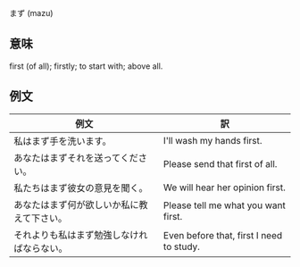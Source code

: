 まず (mazu)

## 意味

first (of all); firstly; to start with; above all​.

## 例文

|例文|訳|
| --- | --- |
|私はまず手を洗います。|I'll wash my hands first.|
|あなたはまずそれを送ってください。|Please send that first of all.|
|私たちはまず彼女の意見を聞く。|We will hear her opinion first.|
|あなたはまず何が欲しいか私に教えて下さい。|Please tell me what you want first.|
|それよりも私はまず勉強しなければならない。|Even before that, first I need to study.|